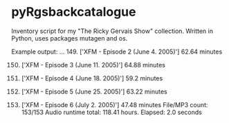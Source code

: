# pyRgsbackcatalogue
Inventory script for my "The Ricky Gervais Show" collection. Written in Python, uses packages mutagen and os.

Example output:
...
149. ['XFM - Episode 2 (June 4. 2005)']
62.64 minutes

150. ['XFM - Episode 3 (June 11. 2005)']
64.88 minutes

151. ['XFM - Episode 4 (June 18. 2005)']
59.2 minutes

152. ['XFM - Episode 5 (June 25. 2005)']
63.22 minutes

153. ['XFM - Episode 6 (July 2. 2005)']
47.48 minutes
File/MP3 count: 153/153
Audio runtime total:
118.41 hours.
Elapsed: 2.0 seconds
